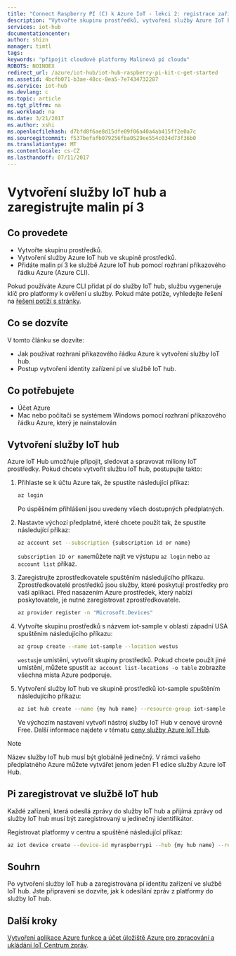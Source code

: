 ```yaml
---
title: "Connect Raspberry PI (C) k Azure IoT - lekci 2: registrace zařízení | Microsoft Docs"
description: "Vytvořte skupinu prostředků, vytvoření služby Azure IoT hub a zaregistrovat platformy ve službě Azure IoT hub pomocí rozhraní příkazového řádku Azure."
services: iot-hub
documentationcenter: 
author: shizn
manager: timtl
tags: 
keywords: "připojit cloudové platformy Malinová pí cloudu"
ROBOTS: NOINDEX
redirect_url: /azure/iot-hub/iot-hub-raspberry-pi-kit-c-get-started
ms.assetid: 4bcfb071-b3ae-48cc-8ea5-7e7434732287
ms.service: iot-hub
ms.devlang: c
ms.topic: article
ms.tgt_pltfrm: na
ms.workload: na
ms.date: 3/21/2017
ms.author: xshi
ms.openlocfilehash: d7bfd8f6ae8d15dfe09f06a40a4ab415ff2e0a7c
ms.sourcegitcommit: f537befafb079256fba0529ee554c034d73f36b0
ms.translationtype: MT
ms.contentlocale: cs-CZ
ms.lasthandoff: 07/11/2017
---
```

# <a name="create-your-iot-hub-and-register-raspberry-pi-3"></a>Vytvoření služby IoT hub a zaregistrujte malin pí 3
## <a name="what-you-will-do"></a>Co provedete
* Vytvořte skupinu prostředků.
* Vytvoření služby Azure IoT hub ve skupině prostředků.
* Přidáte malin pí 3 ke službě Azure IoT hub pomocí rozhraní příkazového řádku Azure (Azure CLI).

Pokud používáte Azure CLI přidat pí do služby IoT hub, službu vygeneruje klíč pro platformy k ověření u služby. Pokud máte potíže, vyhledejte řešení na [řešení potíží s stránky](iot-hub-raspberry-pi-kit-c-troubleshooting.md).

## <a name="what-you-will-learn"></a>Co se dozvíte
V tomto článku se dozvíte:
* Jak používat rozhraní příkazového řádku Azure k vytvoření služby IoT hub.
* Postup vytvoření identity zařízení pí ve službě IoT hub.

## <a name="what-you-need"></a>Co potřebujete
* Účet Azure
* Mac nebo počítači se systémem Windows pomocí rozhraní příkazového řádku Azure, který je nainstalován

## <a name="create-your-iot-hub"></a>Vytvoření služby IoT hub
Azure IoT Hub umožňuje připojit, sledovat a spravovat miliony IoT prostředky. Pokud chcete vytvořit službu IoT hub, postupujte takto:

1. Přihlaste se k účtu Azure tak, že spustíte následující příkaz:

   ```bash
   az login
   ```

   Po úspěšném přihlášení jsou uvedeny všech dostupných předplatných.

2. Nastavte výchozí předplatné, které chcete použít tak, že spustíte následující příkaz:

   ```bash
   az account set --subscription {subscription id or name}
   ```

   `subscription ID or name`můžete najít ve výstupu `az login` nebo `az account list` příkaz.

3. Zaregistrujte zprostředkovatele spuštěním následujícího příkazu. Zprostředkovatelé prostředků jsou služby, které poskytují prostředky pro vaši aplikaci. Před nasazením Azure prostředek, který nabízí poskytovatele, je nutné zaregistrovat zprostředkovatele.

   ```bash
   az provider register -n "Microsoft.Devices"
   ```
4. Vytvořte skupinu prostředků s názvem iot-sample v oblasti západní USA spuštěním následujícího příkazu:

   ```bash
   az group create --name iot-sample --location westus
   ```

   `westus`je umístění, vytvořit skupiny prostředků. Pokud chcete použít jiné umístění, můžete spustit `az account list-locations -o table` zobrazíte všechna místa Azure podporuje.
 
5. Vytvoření služby IoT hub ve skupině prostředků iot-sample spuštěním následujícího příkazu:

   ```bash
   az iot hub create --name {my hub name} --resource-group iot-sample
   ```

   Ve výchozím nastavení vytvoří nástroj služby IoT Hub v cenové úrovně Free. Další informace najdete v tématu [ceny služby Azure IoT Hub](https://azure.microsoft.com/pricing/details/iot-hub/).

> [!NOTE]
> Název služby IoT hub musí být globálně jedinečný. V rámci vašeho předplatného Azure můžete vytvářet jenom jeden F1 edice služby Azure IoT Hub.

## <a name="register-pi-in-your-iot-hub"></a>Pi zaregistrovat ve službě IoT hub
Každé zařízení, která odesílá zprávy do služby IoT hub a přijímá zprávy od služby IoT hub musí být zaregistrovaný u jedinečný identifikátor.

Registrovat platformy v centru a spuštěné následující příkaz:

```bash
az iot device create --device-id myraspberrypi --hub {my hub name} --resource-group iot-sample
```

## <a name="summary"></a>Souhrn
Po vytvoření služby IoT hub a zaregistrována pí identitu zařízení ve službě IoT hub. Jste připraveni se dozvíte, jak k odesílání zpráv z platformy do služby IoT hub.

## <a name="next-steps"></a>Další kroky
[Vytvoření aplikace Azure funkce a účet úložiště Azure pro zpracování a ukládání IoT Centrum zpráv](iot-hub-raspberry-pi-kit-c-lesson3-deploy-resource-manager-template.md).

